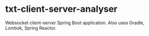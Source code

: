 # txt-client-server-analyser
Websocket client-server Spring Boot application. Also uses Gradle, Lombok, Spring Reactor.
